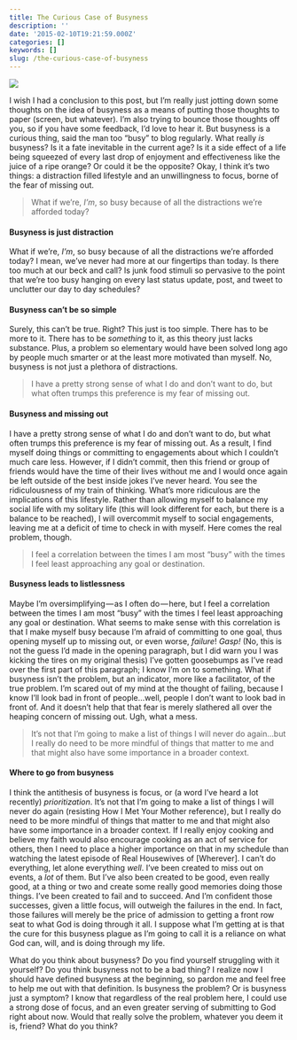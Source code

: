 ```yaml
---
title: The Curious Case of Busyness
description: ''
date: '2015-02-10T19:21:59.000Z'
categories: []
keywords: []
slug: /the-curious-case-of-busyness
---
```


![](https://cdn-images-1.medium.com/max/1200/1*xD_zk58mhpBafGXRIOX_og.jpeg)

I wish I had a conclusion to this post, but I’m really just jotting down some thoughts on the idea of busyness as a means of putting those thoughts to paper (screen, but whatever). I’m also trying to bounce those thoughts off you, so if you have some feedback, I’d love to hear it. But busyness is a curious thing, said the man too “busy” to blog regularly. What really _is_ busyness? Is it a fate inevitable in the current age? Is it a side effect of a life being squeezed of every last drop of enjoyment and effectiveness like the juice of a ripe orange? Or could it be the opposite? Okay, I think it’s two things: a distraction filled lifestyle and an unwillingness to focus, borne of the fear of missing out.

> What if we’re, _I’m_, so busy because of all the distractions we’re afforded today?

#### Busyness is just distraction

What if we’re, _I’m_, so busy because of all the distractions we’re afforded today? I mean, we’ve never had more at our fingertips than today. Is there too much at our beck and call? Is junk food stimuli so pervasive to the point that we’re too busy hanging on every last status update, post, and tweet to unclutter our day to day schedules?

#### Busyness can’t be so simple

Surely, this can’t be true. Right? This just is too simple. There has to be more to it. There has to be _something_ to it, as this theory just lacks substance. Plus, a problem so elementary would have been solved long ago by people much smarter or at the least more motivated than myself. No, busyness is not just a plethora of distractions.

> I have a pretty strong sense of what I do and don’t want to do, but what often trumps this preference is my fear of missing out.

#### Busyness and missing out

I have a pretty strong sense of what I do and don’t want to do, but what often trumps this preference is my fear of missing out. As a result, I find myself doing things or committing to engagements about which I couldn’t much care less. However, if I didn’t commit, then this friend or group of friends would have the time of their lives without me and I would once again be left outside of the best inside jokes I’ve never heard. You see the ridiculousness of my train of thinking. What’s more ridiculous are the implications of this lifestyle. Rather than allowing myself to balance my social life with my solitary life (this will look different for each, but there is a balance to be reached), I will overcommit myself to social engagements, leaving me at a deficit of time to check in with myself. Here comes the real problem, though.

> I feel a correlation between the times I am most “busy” with the times I feel least approaching any goal or destination.

#### Busyness leads to listlessness

Maybe I’m oversimplifying — as I often do — here, but I feel a correlation between the times I am most “busy” with the times I feel least approaching any goal or destination. What seems to make sense with this correlation is that I make myself busy because I’m afraid of committing to one goal, thus opening myself up to missing out, or even worse, _failure_! _Gasp!_ (No, this is not the guess I’d made in the opening paragraph, but I did warn you I was kicking the tires on my original thesis) I’ve gotten goosebumps as I’ve read over the first part of this paragraph; I know I’m on to something. What if busyness isn’t the problem, but an indicator, more like a facilitator, of the true problem. I’m scared out of my mind at the thought of failing, because I know I’ll look bad in front of people…well, people I don’t want to look bad in front of. And it doesn’t help that that fear is merely slathered all over the heaping concern of missing out. Ugh, what a mess.

> It’s not that I’m going to make a list of things I will never do again…but I really do need to be more mindful of things that matter to me and that might also have some importance in a broader context.

#### Where to go from busyness

I think the antithesis of busyness is focus, or (a word I’ve heard a lot recently) _prioritization_. It’s not that I’m going to make a list of things I will never do again (resisting How I Met Your Mother reference), but I really do need to be more mindful of things that matter to me and that might also have some importance in a broader context. If I really enjoy cooking and believe my faith would also encourage cooking as an act of service for others, then I need to place a higher importance on that in my schedule than watching the latest episode of Real Housewives of \[Wherever\]. I can’t do everything, let alone everything _well_. I’ve been created to miss out on events, a _lot_ of them. But I’ve also been created to be good, even really good, at a thing or two and create some really good memories doing those things. I’ve been created to fail and to succeed. And I’m confident those successes, given a little focus, will outweigh the failures in the end. In fact, those failures will merely be the price of admission to getting a front row seat to what God is doing through it all. I suppose what I’m getting at is that the cure for this busyness plague as I’m going to call it is a reliance on what God can, will, and is doing through my life.

What do you think about busyness? Do you find yourself struggling with it yourself? Do you think busyness not to be a bad thing? I realize now I should have defined busyness at the beginning, so pardon me and feel free to help me out with that definition. Is busyness the problem? Or is busyness just a symptom? I know that regardless of the real problem here, I could use a strong dose of focus, and an even greater serving of submitting to God right about now. Would that really solve the problem, whatever you deem it is, friend? What do you think?